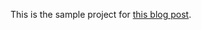 This is the sample project for [this blog post](http://mauricio.github.io/2013/11/25/learning-scala-by-building-scala-lists.html).
